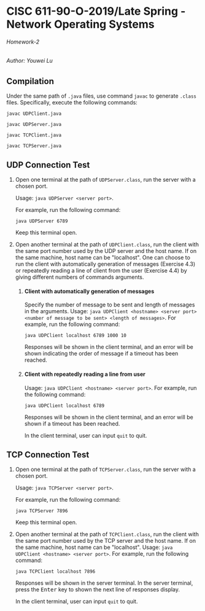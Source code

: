 # CISC 611-90-O-2019/Late Spring - Network Operating Systems 

###### Homework-2

###### Author: Youwei Lu

## Compilation
Under the same path of `.java` files, use command `javac` to generate `.class` files.
Specifically, execute the following commands:

```
javac UDPClient.java
```

```
javac UDPServer.java
```

```
javac TCPClient.java
```

```
javac TCPServer.java
```

## UDP Connection Test
1. Open one terminal at the path of `UDPServer.class`, run the server with a chosen port.
 
    Usage: `java UDPServer <server port>`. 
    
    For example, run the following command:
    ```
    java UDPServer 6789
    ```
    Keep this terminal open.
2. Open another terminal at the path of `UDPClient.class`, run the client with the same port number used by the UDP
server and the host name. If on the same machine, host name can be "localhost".
One can choose to run the client with automatically generation of messages (Exercise 4.3) or repeatedly reading a line 
of client from the user (Exercise 4.4) by giving different numbers of commands arguments.
    1. #### Client with automatically generation of messages
        Specify the number of message to be sent and length of messages in the arguments.
        Usage: `java UDPClient <hostname> <server port> <number of message to be sent> <length of messages>`.
        For example, run the following command:
        ```
        java UDPClient localhost 6789 1000 10
        ```
        Responses will be shown in the client terminal, and an error will be shown indicating the order of message if 
        a timeout has been reached.
    2. #### Client with repeatedly reading a line from user
        Usage: `java UDPClient <hostname> <server port>`.
        For example, run the following command:
        ```
        java UDPClient localhost 6789
        ```
        Responses will be shown in the client terminal, and an error will be shown if a timeout has been reached.
        
        In the client terminal, user can input `quit` to quit.

## TCP Connection Test
1. Open one terminal at the path of `TCPServer.class`, run the server with a chosen port.
 
    Usage: `java TCPServer <server port>`. 
    
    For example, run the following command:
    ```
    java TCPServer 7896
    ```
    Keep this terminal open.
2. Open another terminal at the path of `TCPClient.class`, run the client with the same port number used by the TCP
server and the host name. If on the same machine, host name can be "localhost".
   Usage: `java UDPClient <hostname> <server port>`.
   For example, run the following command:
   ```
   java TCPClient localhost 7896
   ```
   Responses will be shown in the server terminal. In the server terminal, press the <kbd>Enter</kbd> key to shown 
   the next line of responses display.
          
   In the client terminal, user can input `quit` to quit.
